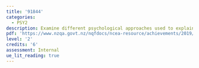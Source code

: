 ```yaml
---
title: '91844'
categories:
  - PSY2
description: Examine different psychological approaches used to explain a behaviour
pdf: 'https://www.nzqa.govt.nz/nqfdocs/ncea-resource/achievements/2019/as91844.pdf'
level: '2'
credits: '6'
assessment: Internal
ue_lit_reading: true
---
```


